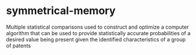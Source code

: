# symmetrical-memory
Multiple statistical comparisons used to construct and optimize a computer algorithm that can be used to provide statistically accurate probabilities of a desired value being present given the identified characteristics of a group of patents
